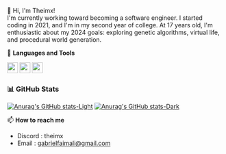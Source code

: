 👋 Hi, I'm Theimx!  
I'm currently working toward becoming a software engineer. I started coding in 2021, and I'm in my second year of college. At 17 years old, I'm enthusiastic about my 2024 goals: exploring genetic algorithms, virtual life, and procedural world generation.

🔧 **Languages and Tools**  

<img src="https://cdn.jsdelivr.net/gh/devicons/devicon/icons/python/python-original.svg" width="25" height="25"> 
<img src="https://cdn.jsdelivr.net/gh/devicons/devicon/icons/vscode/vscode-original.svg" width="25" height="25"> 
<img src="https://cdn.jsdelivr.net/gh/devicons/devicon/icons/pycharm/pycharm-original.svg" width="25" height="25"> 

### 📊 GitHub Stats
<!-- Ajustement des statistiques GitHub en fonction du mode clair ou sombre -->
[![Anurag's GitHub stats-Light](https://github-readme-stats.vercel.app/api?username=Theimx&show_icons=true&theme=default#gh-light-mode-only)](https://github.com/Theimx#gh-light-mode-only)
[![Anurag's GitHub stats-Dark](https://github-readme-stats.vercel.app/api?username=Theimx&show_icons=true&theme=dark#gh-dark-mode-only)](https://github.com/Theimx#gh-dark-mode-only)

📫 **How to reach me**

- Discord : theimx
- Email : gabrielfaimali@gmail.com

